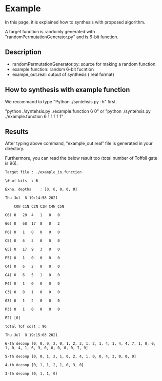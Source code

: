 # Example

In this page, it is explained how to synthesis with proposed algorithm.

A target function is randomly generated with "randomPermutationGenerator.py" and is 6-bit function.

## Description

- randomPermutationGenerator.py: source for making a random function.
- example.function: random 6-bit fucntion
- exampe_out.real: output of synthesis (.real format)

## How to synthesis with example function

We recommand to type "Python ./syntehsis.py -h" first.

"python ./syntehsis.py ./example.function 6 0" or "python ./syntehsis.py ./example.function 6 1 1 1 1 1"

## Results

After typing above command, "example_out.real" file is generated in your directory.

Furthermore, you can read the below result too (total number of Toffoli gate is 96).

```
Target file	: ./example_in.function

\# of bits	: 6

Exha. depths	: [0, 0, 0, 0, 0]

Thu Jul  8 19:14:58 2021

	C0N	C1N	C2N	C3N	C4N	C5N	
	
C6)	0	20	4	1	0	0	

G6)	0	68	17	8	0	2	

P6)	0	1	0	0	0	0	

C5)	0	6	3	0	0	0	

G5)	0	17	9	3	0	0	

P5)	0	1	0	0	0	0	

C4)	0	6	2	0	0	0	

G4)	0	6	5	1	0	0	

P4)	0	1	0	0	0	0	

C3)	0	0	1	0	0	0	

G3)	0	1	2	0	0	0	

P3)	0	1	0	0	0	0	

E2)	[0]

total Tof cost : 96

Thu Jul  8 19:15:03 2021

6-th decomp	[0, 0, 0, 2, 0, 1, 2, 3, 1, 2, 1, 4, 1, 4, 4, 7, 1, 0, 0, 1, 0, 4, 1, 6, 3, 0, 0, 0, 0, 0, 7, 0]

5-th decomp	[0, 0, 1, 2, 1, 0, 2, 4, 1, 0, 0, 4, 3, 0, 0, 0]

4-th decomp	[0, 1, 1, 2, 1, 0, 3, 0]

3-th decomp	[0, 1, 1, 0]
```
